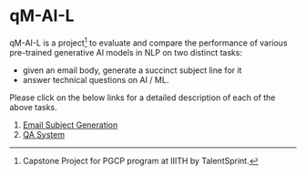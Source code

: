 # qM-AI-L

qM-AI-L is a project[^1] to evaluate and compare the performance of various pre-trained generative AI models in NLP on two distinct tasks:
* given an email body, generate a succinct subject line for it
* answer technical questions on AI / ML.

Please click on the below links for a detailed description of each of the above tasks.
1. [Email Subject Generation](https://github.com/nutworker/qM-AI-L/blob/main/README-EmailSubject.md)
2. [QA System](https://github.com/nutworker/qM-AI-L/blob/main/README-RAG_QA.md)

[^1]: Capstone Project for PGCP program at IIITH by TalentSprint.
